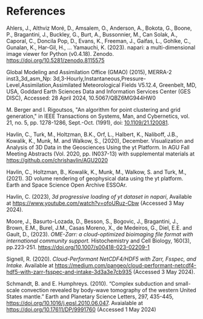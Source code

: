 # References

Ahlers, J., Althviz Moré, D., Amsalem, O., Anderson, A., Bokota, G., Boone, P., Bragantini, J., Buckley, G., Burt, A., Bussonnier, M., Can Solak, A., Caporal, C., Doncila Pop, D., Evans, K., Freeman, J., Gaifas, L., Gohlke, C., Gunalan, K., Har-Gil, H., … Yamauchi, K. (2023). napari: a multi-dimensional image viewer for Python (v0.4.18). Zenodo. https://doi.org/10.5281/zenodo.8115575

Global Modeling and Assimilation Office (GMAO) (2015), MERRA-2 inst3_3d_asm_Np: 3d,3-Hourly,Instantaneous,Pressure-Level,Assimilation,Assimilated Meteorological Fields V5.12.4, Greenbelt, MD, USA, Goddard Earth Sciences Data and Information Services Center (GES DISC), Accessed: 28 April 2024, 10.5067/QBZ6MG944HW0

M. Berger and I. Rigoutsos, "An algorithm for point clustering and grid generation," in IEEE Transactions on Systems, Man, and Cybernetics, vol. 21, no. 5, pp. 1278-1286, Sept.-Oct. (1991), doi: [10.1109/21.120081](https://doi.org/10.1109/21.120081).

Havlin, C., Turk, M., Holtzman, B.K., Orf, L., Halbert, K., Naliboff, J.B., Kowalik, K., Munk, M. and Walkow, S., (2020), December. Visualization and Analysis of 3D Data in the Geosciences Using the yt Platform. In AGU Fall Meeting Abstracts (Vol. 2020, pp. IN037-13) with supplemental materials at https://github.com/chrishavlin/AGU2020 

Havlin, C., Holtzman, B., Kowalik, K., Munk, M., Walkow, S. and Turk, M., (2021). 3D volume rendering of geophysical data using the yt platform. Earth and Space Science Open Archive ESSOAr.

Havlin, C. (2023), *3d progressive loading of yt dataset in napari*, Available at https://www.youtube.com/watch?v=ofoURuz-Cbw (Accessed 3 May 2024). 

Moore, J., Basurto-Lozada, D., Besson, S., Bogovic, J., Bragantini, J., Brown, E.M., Burel, J.M., Casas Moreno, X., de Medeiros, G., Diel, E.E. and Gault, D., (2023). *OME-Zarr: a cloud-optimized bioimaging file format with international community support.* Histochemistry and Cell Biology, 160(3), pp.223-251. https://doi.org/10.1007/s00418-023-02209-1


Signell, R. (2020). *Cloud-Performant NetCDF4/HDF5 with Zarr, Fsspec, and Intake.* Available at https://medium.com/pangeo/cloud-performant-netcdf4-hdf5-with-zarr-fsspec-and-intake-3d3a3e7cb935 (Accessed 3 May 2024).

Schmandt, B. and E. Humphreys. (2010). “Complex subduction and small-scale convection revealed by body-wave tomography of the western United States mantle.” Earth and Planetary Science Letters, 297, 435-445, https://doi.org/10.1016/j.epsl.2010.06.047. Avaialable at https://doi.org/10.17611/DP/9991760 (Accessed 1 May 2024)

